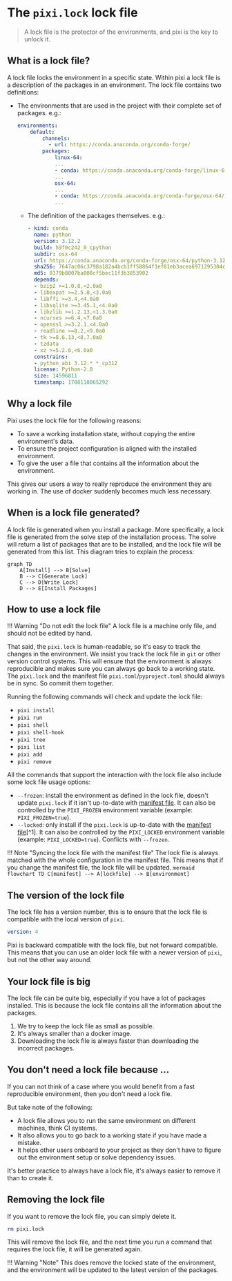 # The `pixi.lock` lock file

> A lock file is the protector of the environments, and pixi is the key to unlock it.

## What is a lock file?
A lock file locks the environment in a specific state.
Within pixi a lock file is a description of the packages in an environment.
The lock file contains two definitions:
- The environments that are used in the project with their complete set of packages. e.g.:
    ```yaml
    environments:
        default:
            channels:
              - url: https://conda.anaconda.org/conda-forge/
            packages:
                linux-64:
                ...
                - conda: https://conda.anaconda.org/conda-forge/linux-64/python-3.12.2-hab00c5b_0_cpython.conda
                ...
                osx-64:
                ...
                - conda: https://conda.anaconda.org/conda-forge/osx-64/python-3.12.2-h9f0c242_0_cpython.conda
                ...
    ```
  - The definition of the packages themselves. e.g.:
      ```yaml
      - kind: conda
        name: python
        version: 3.12.2
        build: h9f0c242_0_cpython
        subdir: osx-64
        url: https://conda.anaconda.org/conda-forge/osx-64/python-3.12.2-h9f0c242_0_cpython.conda
        sha256: 7647ac06c3798a182a4bcb1ff58864f1ef81eb3acea6971295304c23e43252fb
        md5: 0179b8007ba008cf5bec11f3b3853902
        depends:
        - bzip2 >=1.0.8,<2.0a0
        - libexpat >=2.5.0,<3.0a0
        - libffi >=3.4,<4.0a0
        - libsqlite >=3.45.1,<4.0a0
        - libzlib >=1.2.13,<1.3.0a0
        - ncurses >=6.4,<7.0a0
        - openssl >=3.2.1,<4.0a0
        - readline >=8.2,<9.0a0
        - tk >=8.6.13,<8.7.0a0
        - tzdata
        - xz >=5.2.6,<6.0a0
        constrains:
        - python_abi 3.12.* *_cp312
        license: Python-2.0
        size: 14596811
        timestamp: 1708118065292
      ```

## Why a lock file
Pixi uses the lock file for the following reasons:
- To save a working installation state, without copying the entire environment's data.
- To ensure the project configuration is aligned with the installed environment.
- To give the user a file that contains all the information about the environment.

This gives our users a way to really reproduce the environment they are working in.
The use of docker suddenly becomes much less necessary.

## When is a lock file generated?
A lock file is generated when you install a package.
More specifically, a lock file is generated from the solve step of the installation process.
The solve will return a list of packages that are to be installed, and the lock file will be generated from this list.
This diagram tries to explain the process:

```mermaid
graph TD
    A[Install] --> B[Solve]
    B --> C[Generate Lock]
    C --> D[Write Lock]
    D --> E[Install Packages]
```

## How to use a lock file
!!! Warning "Do not edit the lock file"
    A lock file is a machine only file, and should not be edited by hand.

That said, the `pixi.lock` is human-readable, so it's easy to track the changes in the environment.
We insist you track the lock file in `git` or other version control systems.
This will ensure that the environment is always reproducible and makes sure you can always go back to a working state.
The `pixi.lock` and the manifest file `pixi.toml`/`pyproject.toml` should always be in sync.
So commit them together.

Running the following commands will check and update the lock file:

- `pixi install`
- `pixi run`
- `pixi shell`
- `pixi shell-hook`
- `pixi tree`
- `pixi list`
- `pixi add`
- `pixi remove`

All the commands that support the interaction with the lock file also include some lock file usage options:

- `--frozen`: install the environment as defined in the lock file, doesn't update `pixi.lock` if it isn't up-to-date with [manifest file](../reference/configuration.md). It can also be controlled by the `PIXI_FROZEN` environment variable (example: `PIXI_FROZEN=true`).
- `--locked`: only install if the `pixi.lock` is up-to-date with the [manifest file](../reference/configuration.md)[^1]. It can also be controlled by the `PIXI_LOCKED` environment variable (example: `PIXI_LOCKED=true`). Conflicts with `--frozen`.

!!! Note "Syncing the lock file with the manifest file"
    The lock file is always matched with the whole configuration in the manifest file.
    This means that if you change the manifest file, the lock file will be updated.
    ```mermaid
    flowchart TD
        C[manifest] --> A[lockfile] --> B[environment]
    ```

## The version of the lock file
The lock file has a version number, this is to ensure that the lock file is compatible with the local version of `pixi`.
```yaml
version: 4
```
Pixi is backward compatible with the lock file, but not forward compatible.
This means that you can use an older lock file with a newer version of `pixi`, but not the other way around.

## Your lock file is big
The lock file can be quite big, especially if you have a lot of packages installed.
This is because the lock file contains all the information about the packages.

1. We try to keep the lock file as small as possible.
2. It's always smaller than a docker image.
3. Downloading the lock file is always faster than downloading the incorrect packages.

## You don't need a lock file because ...
If you can not think of a case where you would benefit from a fast reproducible environment, then you don't need a lock file.

But take note of the following:

- A lock file allows you to run the same environment on different machines, think CI systems.
- It also allows you to go back to a working state if you have made a mistake.
- It helps other users onboard to your project as they don't have to figure out the environment setup or solve dependency issues.

It's better practice to always have a lock file, it's always easier to remove it than to create it.


## Removing the lock file
If you want to remove the lock file, you can simply delete it.
```bash
rm pixi.lock
```
This will remove the lock file, and the next time you run a command that requires the lock file, it will be generated again.

!!! Warning "Note"
    This does remove the locked state of the environment, and the environment will be updated to the latest version of the packages.
